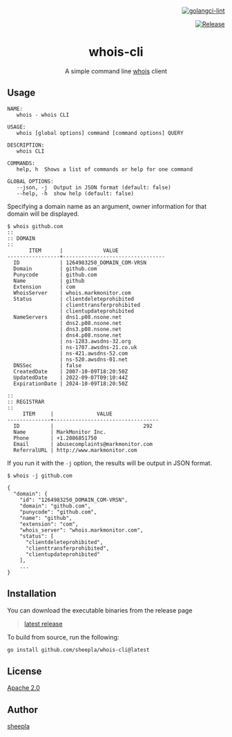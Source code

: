 <div align="right">

[![golangci-lint](https://github.com/sheepla/whois-cli/actions/workflows/ci.yml/badge.svg)](https://github.com/sheepla/whois-cli/actions/workflows/ci.yml)

[![Release](https://github.com/sheepla/whois-cli/actions/workflows/release.yml/badge.svg)](https://github.com/sheepla/whois-cli/actions/workflows/release.yml)

</div>


<div align="center">

# whois-cli

A simple command line [whois](https://en.wikipedia.org/wiki/Whois) client

</div>


## Usage

```
NAME:
   whois - whois CLI

USAGE:
   whois [global options] command [command options] QUERY

DESCRIPTION:
   whois CLI

COMMANDS:
   help, h  Shows a list of commands or help for one command

GLOBAL OPTIONS:
   --json, -j  Output in JSON format (default: false)
   --help, -h  show help (default: false)
```

Specifying a domain name as an argument, owner information for that domain will be displayed.

```
$ whois github.com
::
:: DOMAIN
::
       ITEM      |             VALUE
-----------------+---------------------------------
  ID             | 1264983250_DOMAIN_COM-VRSN
  Domain         | github.com
  Punycode       | github.com
  Name           | github
  Extension      | com
  WhoisServer    | whois.markmonitor.com
  Status         | clientdeleteprohibited
                 | clienttransferprohibited
                 | clientupdateprohibited
  NameServers    | dns1.p08.nsone.net
                 | dns2.p08.nsone.net
                 | dns3.p08.nsone.net
                 | dns4.p08.nsone.net
                 | ns-1283.awsdns-32.org
                 | ns-1707.awsdns-21.co.uk
                 | ns-421.awsdns-52.com
                 | ns-520.awsdns-01.net
  DNSSec         | false
  CreatedDate    | 2007-10-09T18:20:50Z
  UpdatedDate    | 2022-09-07T09:10:44Z
  ExpirationDate | 2024-10-09T18:20:50Z

::
:: REGISTRAR
::
     ITEM     |              VALUE
--------------+----------------------------------
  ID          |                             292
  Name        | MarkMonitor Inc.
  Phone       | +1.2086851750
  Email       | abusecomplaints@markmonitor.com
  ReferralURL | http://www.markmonitor.com
```

If you run it with the `-j` option, the results will be output in JSON format.

```
$ whois -j github.com

{
  "domain": {
    "id": "1264983250_DOMAIN_COM-VRSN",
    "domain": "github.com",
    "punycode": "github.com",
    "name": "github",
    "extension": "com",
    "whois_server": "whois.markmonitor.com",
    "status": [
      "clientdeleteprohibited",
      "clienttransferprohibited",
      "clientupdateprohibited"
    ],
    ...
}

```

## Installation

You can download the executable binaries from the release page

> [latest release](https://github.com/sheepla/whois-cli/releases/latest)

To build from source, run the following:

```sh
go install github.com/sheepla/whois-cli@latest
```

## License

[Apache 2.0](https://github.com/sheepla/whois-cli/blob/master/LICENSE)

## Author

[sheepla](https://github.com/sheepla)

